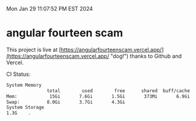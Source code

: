 Mon Jan 29 11:07:52 PM EST 2024

# angular fourteen scam


This project is live at [https://angularfourteenscam.vercel.app/](https://angularfourteenscam.vercel.app/ "dog!") thanks to Github and Vercel.

CI Status: 

```bash
System Memory
               total        used        free      shared  buff/cache   available
Mem:            15Gi       7.6Gi       1.5Gi       373Mi       6.9Gi       7.7Gi
Swap:          8.0Gi       3.7Gi       4.3Gi
System Storage
1.3G	.
